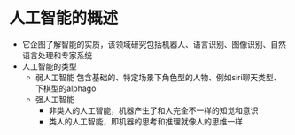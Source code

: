 # 人工智能的概述
- 它企图了解智能的实质，该领域研究包括机器人、语言识别、图像识别、自然语言处理和专家系统
- 人工智能的类型
	- 弱人工智能 包含基础的、特定场景下角色型的人物、例如siri聊天类型、下棋型的alphago
	- 强人工智能 
		- 非类人的人工智能，机器产生了和人完全不一样的知觉和意识
		-  类人的人工智能，即机器的思考和推理就像人的思维一样